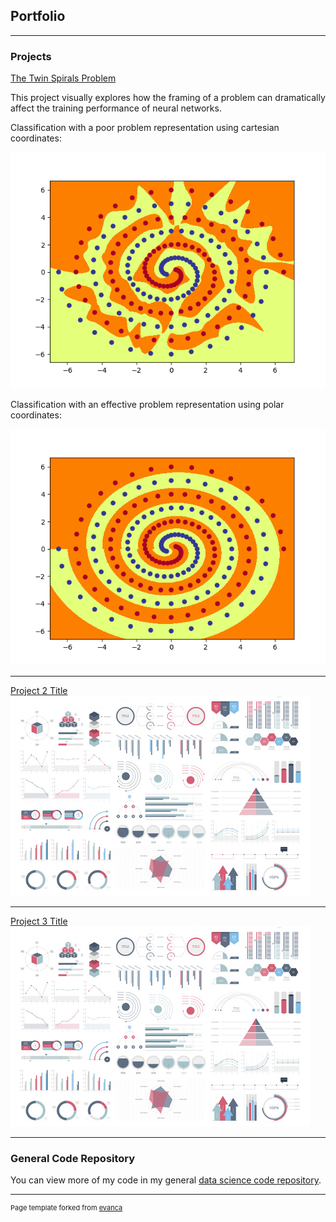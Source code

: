 ## Portfolio

---

### Projects

[The Twin Spirals Problem](https://github.com/dmc-au/twin-spirals)

This project visually explores how the framing of a problem can dramatically affect the training performance of neural networks.

Classification with a poor problem representation using cartesian coordinates:

<img src="https://raw.githubusercontent.com/dmc-au/twin-spirals/main/images/raw_out.png"/>

Classification with an effective problem representation using polar coordinates:

<img src="https://raw.githubusercontent.com/dmc-au/twin-spirals/main/images/polar_out.png"/>

---
[Project 2 Title](/pdf/sample_presentation.pdf)
<img src="images/dummy_thumbnail.jpg?raw=true"/>

---
[Project 3 Title](http://example.com/)
<img src="images/dummy_thumbnail.jpg?raw=true"/>

---

### General Code Repository

You can view more of my code in my general [data science code repository](https://github.com/dmc-au/data-science).

---
<p style="font-size:11px">Page template forked from <a href="https://github.com/evanca/quick-portfolio">evanca</a></p>
<!-- Remove above link if you don't want to attibute -->
